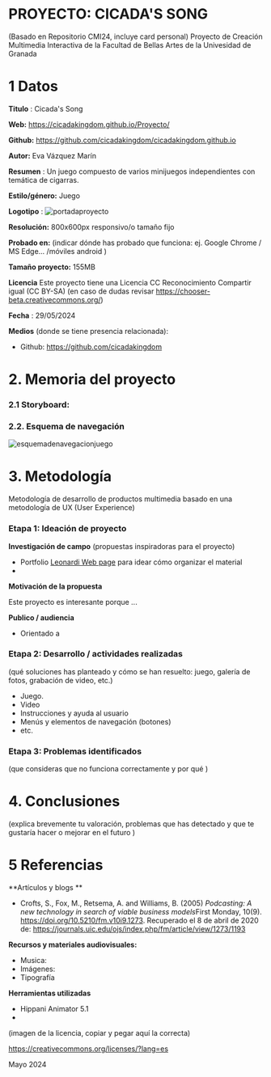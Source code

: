 # PROYECTO: CICADA'S SONG

(Basado en Repositorio CMI24, incluye card personal)
Proyecto de Creación Multimedia Interactiva de la  Facultad de Bellas Artes de la Univesidad de Granada



# 1 Datos 


**Titulo** : Cicada's Song

**Web:** https://cicadakingdom.github.io/Proyecto/

**Github:** https://github.com/cicadakingdom/cicadakingdom.github.io

**Autor:** Eva Vázquez Marín

**Resumen** : Un juego compuesto de varios minijuegos independientes con temática de cigarras.

**Estilo/género:**  Juego

**Logotipo** : ![portadaproyecto](https://github.com/cicadakingdom/cicadakingdom.github.io/assets/170508076/8a6e2d8f-8a34-490b-97a8-20cbeee3c603)



**Resolución:** 800x600px responsivo/o tamaño fijo

**Probado en:**   (indicar dónde has probado que funciona: ej. Google Chrome / MS Edge... /móviles android )

**Tamaño proyecto:** 155MB 

**Licencia** Este proyecto tiene una Licencia CC Reconocimiento Compartir igual (CC BY-SA)
        (en caso de dudas revisar https://chooser-beta.creativecommons.org/) 

**Fecha** : 29/05/2024

**Medios** (donde se tiene presencia relacionada):

- Github: https://github.com/cicadakingdom

# 2. Memoria del proyecto 

### 2.1 Storyboard: 


### 2.2. Esquema de navegación 
![esquemadenavegacionjuego](https://github.com/cicadakingdom/cicadakingdom.github.io/assets/170508076/f6edc08b-cd3a-4758-b740-637c9848d463)


# 3. Metodología

Metodología de desarrollo de productos multimedia basado en una metodología de UX (User Experience)



### Etapa 1: Ideación de proyecto

**Investigación de campo** (propuestas inspiradoras para el proyecto)

- Portfolio [Leonardi Web page](http://www.rleonardi.com/interactive-resume/) para idear cómo organizar el material
- 



**Motivación de la propuesta** 

Este  proyecto es interesante porque ... 



**Publico / audiencia**

- Orientado a 





### Etapa 2: Desarrollo / actividades realizadas

(qué soluciones has planteado y cómo se han resuelto: juego, galería de fotos, grabación de video, etc.)

- Juego. 
- Video 
- Instrucciones y ayuda al usuario 
- Menús y elementos de navegación (botones)
- etc.



### Etapa 3: Problemas identificados

(que consideras que no  funciona correctamente y por qué )



# 4. Conclusiones 

(explica brevemente tu valoración, problemas que has detectado y que te gustaría hacer o mejorar en el futuro )







# 5 Referencias 

**Artículos y blogs ** 

- Crofts, S., Fox, M., Retsema, A. and Williams, B. (2005) *Podcasting: A new technology in search of viable business models*First Monday, 10(9). https://doi.org/10.5210/fm.v10i9.1273. Recuperado el 8 de abril de 2020 de: https://journals.uic.edu/ojs/index.php/fm/article/view/1273/1193

**Recursos y materiales audiovisuales:**

* Musica:  
* Imágenes:  
* Tipografía

**Herramientas utilizadas**

- Hippani Animator 5.1
- 



(imagen de la licencia, copiar y pegar aquí la correcta)

https://creativecommons.org/licenses/?lang=es

Mayo 2024
